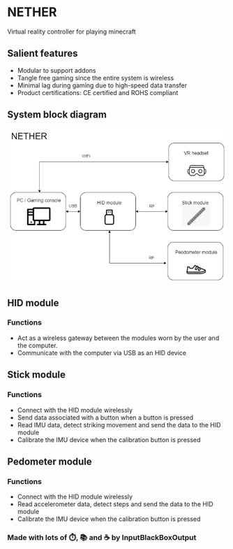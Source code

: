 # NETHER
Virtual reality controller for playing minecraft

## Salient features
* Modular to support addons
* Tangle free gaming since the entire system is wireless
* Minimal lag during gaming due to high-speed data transfer
* Product certifications: CE certified and ROHS compliant 

## System block diagram
![System block diagram](/documents/images/System-Block-Diagram.drawio.png)

## HID module 
### Functions 
- Act as a wireless gateway between the modules worn by the user and the computer.
- Communicate with the computer via USB as an HID device

## Stick module

### Functions
- Connect with the HID module wirelessly
- Send data associated with a button when a button is pressed
- Read IMU data, detect striking movement and send the data to the HID module
- Calibrate the IMU device when the calibration button is pressed


## Pedometer module

### Functions
- Connect with the HID module wirelessly
- Read accelerometer data, detect steps and send the data to the HID module
- Calibrate the IMU device when the calibration button is pressed

  
### Made with lots of ⏱️, 📚 and ☕ by InputBlackBoxOutput
